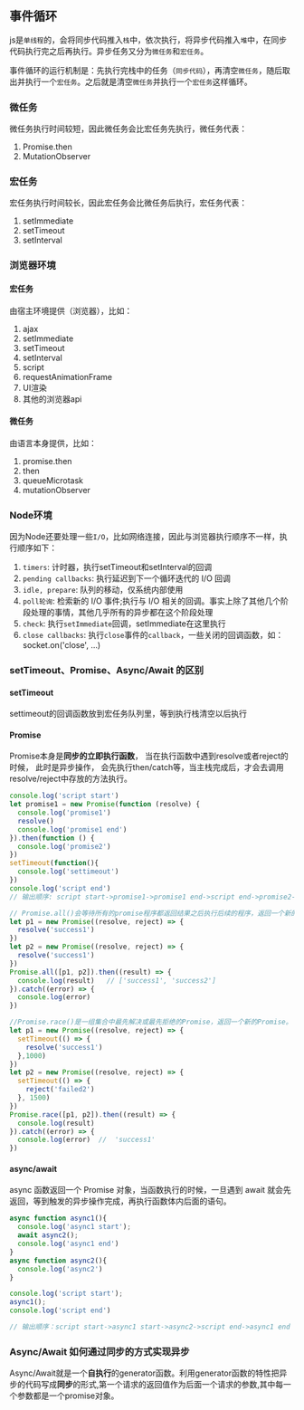## 事件循环

js是`单线程`的，会将同步代码推入`栈`中，依次执行，将异步代码推入`堆`中，在同步代码执行完之后再执行。异步任务又分为`微任务`和`宏任务`。

事件循环的运行机制是：先执行完栈中的任务（`同步代码`），再清空`微任务`，随后取出并执行一个`宏任务`。之后就是清空`微任务`并执行一个`宏任务`这样循环。

### 微任务

微任务执行时间较短，因此微任务会比宏任务先执行，微任务代表：
1. Promise.then
1. MutationObserver

### 宏任务

宏任务执行时间较长，因此宏任务会比微任务后执行，宏任务代表：
1. setImmediate
1. setTimeout
1. setInterval

### 浏览器环境

#### 宏任务

由宿主环境提供（浏览器），比如：
1. ajax
1. setImmediate
1. setTimeout
1. setInterval
1. script
1. requestAnimationFrame
1. UI渲染
1. 其他的浏览器api

#### 微任务

由语言本身提供，比如：
1. promise.then
1. then
1. queueMicrotask
1. mutationObserver

### Node环境

因为Node还要处理一些`I/O`，比如网络连接，因此与浏览器执行顺序不一样，执行顺序如下：
1. `timers`: 计时器，执行setTimeout和setInterval的回调
1. `pending callbacks`: 执行延迟到下一个循环迭代的 I/O 回调
1. `idle, prepare`: 队列的移动，仅系统内部使用
1. `poll轮询`: 检索新的 I/O 事件;执行与 I/O 相关的回调。事实上除了其他几个阶段处理的事情，其他几乎所有的异步都在这个阶段处理
1. `check`: 执行`setImmediate`回调，setImmediate在这里执行
1. `close callbacks`: 执行`close`事件的`callback`，一些关闭的回调函数，如：socket.on('close', ...)

### setTimeout、Promise、Async/Await 的区别

#### setTimeout

settimeout的回调函数放到宏任务队列里，等到执行栈清空以后执行

#### Promise

Promise本身是**同步的立即执行函数**， 当在执行函数中遇到resolve或者reject的时候， 此时是异步操作， 会先执行then/catch等，当主栈完成后，才会去调用resolve/reject中存放的方法执行。

```js
console.log('script start')
let promise1 = new Promise(function (resolve) {
  console.log('promise1')
  resolve()
  console.log('promise1 end')
}).then(function () {
  console.log('promise2')
})
setTimeout(function(){
  console.log('settimeout')
})
console.log('script end')
// 输出顺序: script start->promise1->promise1 end->script end->promise2->settimeout

// Promise.all()会等待所有的promise程序都返回结果之后执行后续的程序，返回一个新的Promise。
let p1 = new Promise((resolve, reject) => {  
  resolve('success1')
})
let p2 = new Promise((resolve, reject) => {  
  resolve('success1')
})
Promise.all([p1, p2]).then((result) => {  
  console.log(result)   // ['success1', 'success2']             
}).catch((error) => {  
  console.log(error)
})

//Promise.race()是一组集合中最先解决或最先拒绝的Promise，返回一个新的Promise。
let p1 = new Promise((resolve, reject) => {  
  setTimeout(() => {    
    resolve('success1')  
  },1000)
})
let p2 = new Promise((resolve, reject) => {  
  setTimeout(() => {    
    reject('failed2')  
  }, 1500)
})
Promise.race([p1, p2]).then((result) => {  
  console.log(result)
}).catch((error) => {  
  console.log(error)  //  'success1'    
})
```

#### async/await
async 函数返回一个 Promise 对象，当函数执行的时候，一旦遇到 await 就会先返回，等到触发的异步操作完成，再执行函数体内后面的语句。

```js
async function async1(){
  console.log('async1 start');
  await async2();
  console.log('async1 end')
}
async function async2(){
  console.log('async2')
}

console.log('script start');
async1();
console.log('script end')

// 输出顺序：script start->async1 start->async2->script end->async1 end
```

### Async/Await 如何通过同步的方式实现异步

Async/Await就是一个**自执行**的generator函数。利用generator函数的特性把异步的代码写成**同步**的形式,第一个请求的返回值作为后面一个请求的参数,其中每一个参数都是一个promise对象。